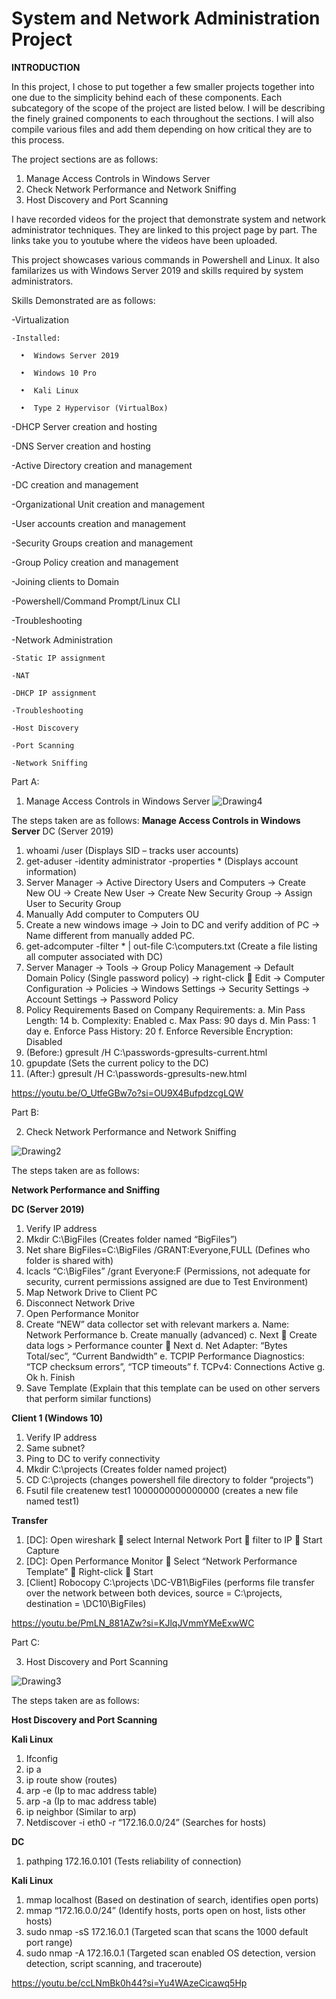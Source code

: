 # System and Network Administration Project

**INTRODUCTION**

In this project, I chose to put together a few smaller projects together into one due to the simplicity behind each of these components. Each subcategory of the scope of the project are listed below. I will be describing the finely grained components to each throughout the sections. I will also compile various files and add them depending on how critical they are to this process.

The project sections are as follows:
1. Manage Access Controls in Windows Server
2. Check Network Performance and Network Sniffing
3. Host Discovery and Port Scanning

I have recorded videos for the project that demonstrate system and network administrator techniques. They are linked to this project page by part. The links take you to youtube where the videos have been uploaded.

This project showcases various commands in Powershell and Linux. It also familarizes us with Windows Server 2019 and skills required by system administrators. 

Skills Demonstrated are as follows:
  
  -Virtualization
  
    -Installed:
    
      •  Windows Server 2019
      
      •  Windows 10 Pro
      
      •  Kali Linux
      
      •  Type 2 Hypervisor (VirtualBox)
  
  -DHCP Server creation and hosting
  
  -DNS Server creation and hosting
  
  -Active Directory creation and management
  
  -DC creation and management
  
  -Organizational Unit creation and management
  
  -User accounts creation and management
  
  -Security Groups creation and management
  
  -Group Policy creation and management
  
  -Joining clients to Domain
  
  -Powershell/Command Prompt/Linux CLI
  
  -Troubleshooting
  
  -Network Administration
  
    -Static IP assignment
    
    -NAT
    
    -DHCP IP assignment
    
    -Troubleshooting
    
    -Host Discovery
    
    -Port Scanning
    
    -Network Sniffing

Part A:
1. Manage Access Controls in Windows Server
![Drawing4](https://github.com/OmrSanchez/Network-Project/assets/54558041/e53df0b7-1aa3-4d55-81ec-2c7d928f4791)

The steps taken are as follows:
**Manage Access Controls in Windows Server**
DC (Server 2019)
1.	whoami /user (Displays SID – tracks user accounts)
2.	get-aduser -identity administrator -properties * (Displays account information)
3.	Server Manager -> Active Directory Users and Computers -> Create New OU -> Create New User -> Create New Security Group -> Assign User to Security Group
4.	Manually Add computer to Computers OU
5.	Create a new windows image -> Join to DC and verify addition of PC -> Name different from manually added PC.
6.	get-adcomputer -filter * | out-file C:\computers.txt (Create a file listing all computer associated with DC)
7.	Server Manager -> Tools -> Group Policy Management -> Default Domain Policy (Single password policy) -> right-click  Edit -> Computer Configuration -> Policies -> Windows Settings -> Security Settings -> Account Settings -> Password Policy
8.	Policy Requirements Based on Company Requirements:
    a.	Min Pass Length: 14
    b.	Complexity: Enabled
    c.	Max Pass: 90 days
    d.	Min Pass: 1 day
    e.	Enforce Pass History: 20
    f.	Enforce Reversible Encryption: Disabled
9.	(Before:) gpresult /H C:\passwords-gpresults-current.html
10.	gpupdate (Sets the current policy to the DC)
11.	(After:) gpresult /H C:\passwords-gpresults-new.html

https://youtu.be/O_UtfeGBw7o?si=OU9X4BufpdzcgLQW


Part B:

2. Check Network Performance and Network Sniffing

![Drawing2](https://github.com/OmrSanchez/Network-Project/assets/54558041/39975629-5d83-4995-84ba-6584902d3689)

The steps taken are as follows:

**Network Performance and Sniffing**

**DC (Server 2019)**
1.	Verify IP address
2.	Mkdir C:\BigFiles (Creates folder named “BigFiles”)
3.	Net share BigFiles=C:\BigFiles /GRANT:Everyone,FULL (Defines who folder is shared with)
4.	Icacls “C:\BigFiles” /grant Everyone:F (Permissions, not adequate for security, current permissions assigned are due to Test Environment)
5.	Map Network Drive to Client PC
6.	Disconnect Network Drive
7.	Open Performance Monitor
8.	Create “NEW” data collector set with relevant markers
    a.	Name: Network Performance
    b.	Create manually (advanced)
    c.	Next  Create data logs > Performance counter  Next
    d.	Net Adapter: “Bytes Total/sec”, “Current Bandwidth”
    e.	TCPIP Performance Diagnostics: “TCP checksum errors”, “TCP timeouts”
    f.	TCPv4: Connections Active
    g.	Ok
    h.	Finish
9.	Save Template (Explain that this template can be used on other servers that perform similar functions)

**Client 1 (Windows 10)**
1.	Verify IP address
2.	Same subnet?
3.	Ping to DC to verify connectivity
4.	Mkdir C:\projects (Creates folder named project)
5.	CD C:\projects (changes powershell file directory to folder “projects”)
6.	Fsutil file createnew test1 1000000000000000 (creates a new file named test1)

**Transfer**
1.	[DC]: Open wireshark  select Internal Network Port  filter to IP  Start Capture
2.	[DC]: Open Performance Monitor  Select “Network Performance Template”  Right-click  Start
3.	[Client] Robocopy C:\projects \\DC-VB1\BigFiles (performs file transfer over the network between both devices, source = C:\projects, destination = \\DC10\BigFiles)

https://youtu.be/PmLN_881AZw?si=KJlqJVmmYMeExwWC

Part C:

3. Host Discovery and Port Scanning

![Drawing3](https://github.com/OmrSanchez/Network-Project/assets/54558041/31c81a2d-0862-4d3a-9880-cb7f591f86d7)

The steps taken are as follows:

**Host Discovery and Port Scanning** 

**Kali Linux**
1.	Ifconfig
2.	ip a
3.	ip route show (routes)
4.	arp -e (Ip to mac address table)
5.	arp -a (Ip to mac address table)
6.	ip neighbor (Similar to arp)
7.	Netdiscover -i eth0 -r “172.16.0.0/24” (Searches for hosts)
   
**DC**
1.	pathping 172.16.0.101  (Tests reliability of connection)
   
**Kali Linux**
1.	mmap localhost (Based on destination of search, identifies open ports)
2.	mmap “172.16.0.0/24” (Identify hosts, ports open on host, lists other hosts)
3.	sudo nmap -sS 172.16.0.1 (Targeted scan that scans the 1000 default port range)
4.	sudo nmap -A 172.16.0.1 (Targeted scan enabled OS detection, version detection, script scanning, and traceroute)

https://youtu.be/ccLNmBk0h44?si=Yu4WAzeCicawq5Hp




